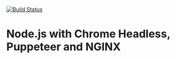 [![Build Status](https://github.com/raghavsaboo/docker-node/workflows/Docker/badge.svg)](https://github.com/raghavsaboo/docker-node/actions?query=workflow%3ADocker)

# Node.js with Chrome Headless, Puppeteer and NGINX